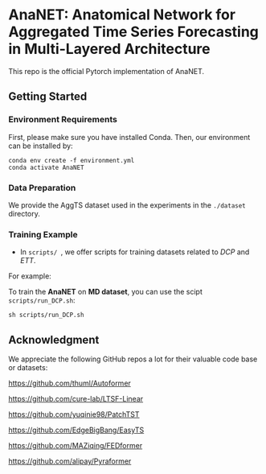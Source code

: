 # AnaNET: Anatomical Network for Aggregated Time Series Forecasting in Multi-Layered Architecture

This repo is the official Pytorch implementation of AnaNET. 

## Getting Started
### Environment Requirements

First, please make sure you have installed Conda. Then, our environment can be installed by:
```
conda env create -f environment.yml
conda activate AnaNET
```

### Data Preparation

We provide the AggTS dataset used in the experiments in the `./dataset` directory.


### Training Example
- In `scripts/ `, we offer scripts for training datasets related to *DCP* and *ETT*.

For example:

To train the **AnaNET** on **MD dataset**, you can use the scipt `scripts/run_DCP.sh`:
```
sh scripts/run_DCP.sh
```

## Acknowledgment
We appreciate the following GitHub repos a lot for their valuable code base or datasets:

https://github.com/thuml/Autoformer

https://github.com/cure-lab/LTSF-Linear

https://github.com/yuqinie98/PatchTST

https://github.com/EdgeBigBang/EasyTS

https://github.com/MAZiqing/FEDformer

https://github.com/alipay/Pyraformer
